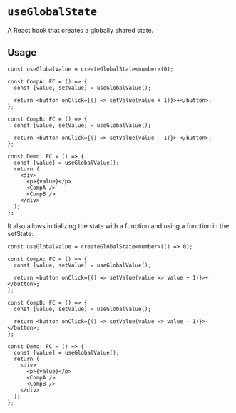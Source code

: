 # `useGlobalState`

A React hook that creates a globally shared state.

## Usage

```tsx
const useGlobalValue = createGlobalState<number>(0);

const CompA: FC = () => {
  const [value, setValue] = useGlobalValue();

  return <button onClick={() => setValue(value + 1)}>+</button>;
};

const CompB: FC = () => {
  const [value, setValue] = useGlobalValue();

  return <button onClick={() => setValue(value - 1)}>-</button>;
};

const Demo: FC = () => {
  const [value] = useGlobalValue();
  return (
    <div>
      <p>{value}</p>
      <CompA />
      <CompB />
    </div>
  );
};
```

It also allows initializing the state with a function and using a function in the setState:

```tsx
const useGlobalValue = createGlobalState<number>(() => 0);

const CompA: FC = () => {
  const [value, setValue] = useGlobalValue();

  return <button onClick={() => setValue(value => value + 1)}>+</button>;
};

const CompB: FC = () => {
  const [value, setValue] = useGlobalValue();

  return <button onClick={() => setValue(value => value - 1)}>-</button>;
};

const Demo: FC = () => {
  const [value] = useGlobalValue();
  return (
    <div>
      <p>{value}</p>
      <CompA />
      <CompB />
    </div>
  );
};
```
